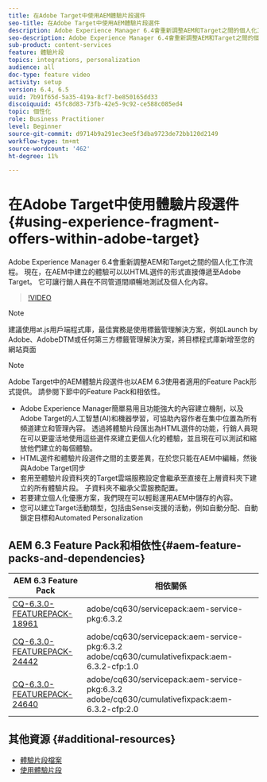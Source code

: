 ```yaml
---
title: 在Adobe Target中使用AEM體驗片段選件
seo-title: 在Adobe Target中使用AEM體驗片段選件
description: Adobe Experience Manager 6.4會重新調整AEM和Target之間的個人化工作流程。 現在，在AEM中建立的體驗可以以HTML選件的形式直接傳遞至Adobe Target。 它可讓行銷人員在不同管道間順暢地測試及個人化內容。
seo-description: Adobe Experience Manager 6.4會重新調整AEM和Target之間的個人化工作流程。 現在，在AEM中建立的體驗可以以HTML選件的形式直接傳遞至Adobe Target。 它可讓行銷人員在不同管道間順暢地測試及個人化內容。
sub-product: content-services
feature: 體驗片段
topics: integrations, personalization
audience: all
doc-type: feature video
activity: setup
version: 6.4, 6.5
uuid: 7b91f65d-5a35-419a-8cf7-be850165dd33
discoiquuid: 45fc8d83-73fb-42e5-9c92-ce588c085ed4
topic: 個性化
role: Business Practitioner
level: Beginner
source-git-commit: d9714b9a291ec3ee5f3dba9723de72bb120d2149
workflow-type: tm+mt
source-wordcount: '462'
ht-degree: 11%

---
```



# 在Adobe Target中使用體驗片段選件{#using-experience-fragment-offers-within-adobe-target}

Adobe Experience Manager 6.4會重新調整AEM和Target之間的個人化工作流程。 現在，在AEM中建立的體驗可以以HTML選件的形式直接傳遞至Adobe Target。 它可讓行銷人員在不同管道間順暢地測試及個人化內容。

>[!VIDEO](https://video.tv.adobe.com/v/22383/?quality=12&learn=on)

>[!NOTE]
>
>建議使用at.js用戶端程式庫，最佳實務是使用標籤管理解決方案，例如Launch by Adobe、AdobeDTM或任何第三方標籤管理解決方案，將目標程式庫新增至您的網站頁面

>[!NOTE]
>
>Adobe Target中的AEM體驗片段選件也以AEM 6.3使用者適用的Feature Pack形式提供。 請參閱下節中的Feature Pack和相依性。


* Adobe Experience Manager簡單易用且功能強大的內容建立機制，以及Adobe Target的人工智慧(AI)和機器學習，可協助內容作者在集中位置為所有頻道建立和管理內容。 透過將體驗片段匯出為HTML選件的功能，行銷人員現在可以更靈活地使用這些選件來建立更個人化的體驗，並且現在可以測試和縮放他們建立的每個體驗。
* HTML選件和體驗片段選件之間的主要差異，在於您只能在AEM中編輯，然後與Adobe Target同步
* 套用至體驗片段資料夾的Target雲端服務設定會繼承至直接在上層資料夾下建立的所有體驗片段。 子資料夾不繼承父雲服務配置。
* 若要建立個人化優惠方案，我們現在可以輕鬆運用AEM中儲存的內容。
* 您可以建立Target活動類型，包括由Sensei支援的活動，例如自動分配、自動鎖定目標和Automated Personalization

## AEM 6.3 Feature Pack和相依性{#aem-feature-packs-and-dependencies}

| AEM 6.3 Feature Pack | 相依關係 |
| ------------------------------------------------------------------------------------------------------------------------------------------------------------------------------------------------------- | --------------------------------------------------------------------------------------------- |
| [CQ-6.3.0-FEATUREPACK-18961](https://www.adobeaemcloud.com/content/marketplace/marketplaceProxy.html?packagePath=/content/companies/public/adobe/packages/cq630/featurepack/cq-6.3.0-featurepack-18961) | adobe/cq630/servicepack:aem-service-pkg:6.3.2 |
| [CQ-6.3.0-FEATUREPACK-24442](https://www.adobeaemcloud.com/content/marketplace/marketplaceProxy.html?packagePath=/content/companies/public/adobe/packages/cq630/featurepack/cq-6.3.0-featurepack-24442) | adobe/cq630/servicepack:aem-service-pkg:6.3.2 adobe/cq630/cumulativefixpack:aem-6.3.2-cfp:1.0 |
| [CQ-6.3.0-FEATUREPACK-24640](https://www.adobeaemcloud.com/content/marketplace/marketplaceProxy.html?packagePath=/content/companies/public/adobe/packages/cq630/featurepack/cq-6.3.0-featurepack-24640) | adobe/cq630/servicepack:aem-service-pkg:6.3.2 adobe/cq630/cumulativefixpack:aem-6.3.2-cfp:2.0 |

## 其他資源 {#additional-resources}

* [體驗片段檔案](https://helpx.adobe.com/experience-manager/6-5/sites/authoring/using/experience-fragments.html)
* [使用體驗片段](/help/sites/experience-fragments/experience-fragments-feature-video-use.md)
